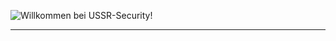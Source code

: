 ![Willkommen bei USSR-Security!](.github/profile/logo.png)

----

<!-- Erfahren Sie mehr über uns über die Website: [USSR Security](https://waitingfordomainregistration) -->
